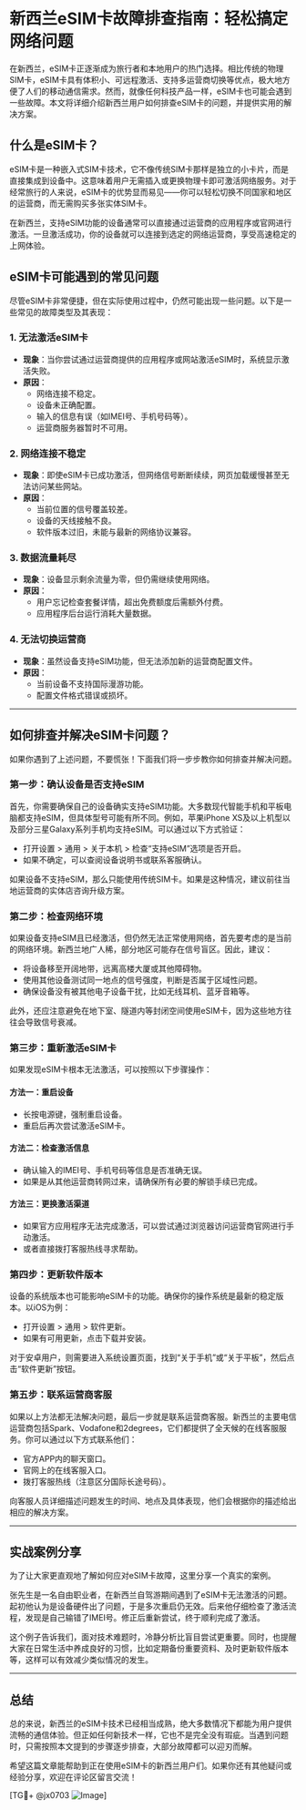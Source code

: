 # 新西兰eSIM卡故障排查指南：轻松搞定网络问题

在新西兰，eSIM卡正逐渐成为旅行者和本地用户的热门选择。相比传统的物理SIM卡，eSIM卡具有体积小、可远程激活、支持多运营商切换等优点，极大地方便了人们的移动通信需求。然而，就像任何科技产品一样，eSIM卡也可能会遇到一些故障。本文将详细介绍新西兰用户如何排查eSIM卡的问题，并提供实用的解决方案。

## 什么是eSIM卡？

eSIM卡是一种嵌入式SIM卡技术，它不像传统SIM卡那样是独立的小卡片，而是直接集成到设备中。这意味着用户无需插入或更换物理卡即可激活网络服务。对于经常旅行的人来说，eSIM卡的优势显而易见——你可以轻松切换不同国家和地区的运营商，而无需购买多张实体SIM卡。

在新西兰，支持eSIM功能的设备通常可以直接通过运营商的应用程序或官网进行激活。一旦激活成功，你的设备就可以连接到选定的网络运营商，享受高速稳定的上网体验。

## eSIM卡可能遇到的常见问题

尽管eSIM卡非常便捷，但在实际使用过程中，仍然可能出现一些问题。以下是一些常见的故障类型及其表现：

### 1. **无法激活eSIM卡**
   - **现象**：当你尝试通过运营商提供的应用程序或网站激活eSIM时，系统显示激活失败。
   - **原因**：
     - 网络连接不稳定。
     - 设备未正确配置。
     - 输入的信息有误（如IMEI号、手机号码等）。
     - 运营商服务器暂时不可用。

### 2. **网络连接不稳定**
   - **现象**：即使eSIM卡已成功激活，但网络信号断断续续，网页加载缓慢甚至无法访问某些网站。
   - **原因**：
     - 当前位置的信号覆盖较差。
     - 设备的天线接触不良。
     - 软件版本过旧，未能与最新的网络协议兼容。

### 3. **数据流量耗尽**
   - **现象**：设备显示剩余流量为零，但仍需继续使用网络。
   - **原因**：
     - 用户忘记检查套餐详情，超出免费额度后需额外付费。
     - 应用程序后台运行消耗大量数据。

### 4. **无法切换运营商**
   - **现象**：虽然设备支持eSIM功能，但无法添加新的运营商配置文件。
   - **原因**：
     - 当前设备不支持国际漫游功能。
     - 配置文件格式错误或损坏。

---

## 如何排查并解决eSIM卡问题？

如果你遇到了上述问题，不要慌张！下面我们将一步步教你如何排查并解决问题。

### **第一步：确认设备是否支持eSIM**

首先，你需要确保自己的设备确实支持eSIM功能。大多数现代智能手机和平板电脑都支持eSIM，但具体型号可能有所不同。例如，苹果iPhone XS及以上机型以及部分三星Galaxy系列手机均支持eSIM。可以通过以下方式验证：

- 打开设置 > 通用 > 关于本机 > 检查“支持eSIM”选项是否开启。
- 如果不确定，可以查阅设备说明书或联系客服确认。

如果设备不支持eSIM，那么只能使用传统SIM卡。如果是这种情况，建议前往当地运营商的实体店咨询升级方案。

### **第二步：检查网络环境**

如果设备支持eSIM且已经激活，但仍然无法正常使用网络，首先要考虑的是当前的网络环境。新西兰地广人稀，部分地区可能存在信号盲区。因此，建议：

- 将设备移至开阔地带，远离高楼大厦或其他障碍物。
- 使用其他设备测试同一地点的信号强度，判断是否属于区域性问题。
- 确保设备没有被其他电子设备干扰，比如无线耳机、蓝牙音箱等。

此外，还应注意避免在地下室、隧道内等封闭空间使用eSIM卡，因为这些地方往往会导致信号衰减。

### **第三步：重新激活eSIM卡**

如果发现eSIM卡根本无法激活，可以按照以下步骤操作：

#### 方法一：重启设备
- 长按电源键，强制重启设备。
- 重启后再次尝试激活eSIM卡。

#### 方法二：检查激活信息
- 确认输入的IMEI号、手机号码等信息是否准确无误。
- 如果是从其他运营商转网过来，请确保所有必要的解锁手续已完成。

#### 方法三：更换激活渠道
- 如果官方应用程序无法完成激活，可以尝试通过浏览器访问运营商官网进行手动激活。
- 或者直接拨打客服热线寻求帮助。

### **第四步：更新软件版本**

设备的系统版本也可能影响eSIM卡的功能。确保你的操作系统是最新的稳定版本。以iOS为例：

- 打开设置 > 通用 > 软件更新。
- 如果有可用更新，点击下载并安装。

对于安卓用户，则需要进入系统设置页面，找到“关于手机”或“关于平板”，然后点击“软件更新”按钮。

### **第五步：联系运营商客服**

如果以上方法都无法解决问题，最后一步就是联系运营商客服。新西兰的主要电信运营商包括Spark、Vodafone和2degrees，它们都提供了全天候的在线客服服务。你可以通过以下方式联系他们：

- 官方APP内的聊天窗口。
- 官网上的在线客服入口。
- 拨打客服热线（注意区分国际长途号码）。

向客服人员详细描述问题发生的时间、地点及具体表现，他们会根据你的描述给出相应的解决方案。

---

## 实战案例分享

为了让大家更直观地了解如何应对eSIM卡故障，这里分享一个真实的案例。

张先生是一名自由职业者，在新西兰自驾游期间遇到了eSIM卡无法激活的问题。起初他认为是设备硬件出了问题，于是多次重启仍无效。后来他仔细检查了激活流程，发现是自己输错了IMEI号。修正后重新尝试，终于顺利完成了激活。

这个例子告诉我们，面对技术难题时，冷静分析比盲目尝试更重要。同时，也提醒大家在日常生活中养成良好的习惯，比如定期备份重要资料、及时更新软件版本等，这样可以有效减少类似情况的发生。

---

## 总结

总的来说，新西兰的eSIM卡技术已经相当成熟，绝大多数情况下都能为用户提供流畅的通信体验。但正如任何新技术一样，它也不是完全没有瑕疵。当遇到问题时，只需按照本文提到的步骤逐步排查，大部分故障都可以迎刃而解。

希望这篇文章能帮助到正在使用eSIM卡的新西兰用户们。如果你还有其他疑问或经验分享，欢迎在评论区留言交流！

[TG💪+ @jx0703 ![Image](https://github.com/user-attachments/assets/dbca1d08-cadb-493c-b0ec-ad6f7a83f270)]